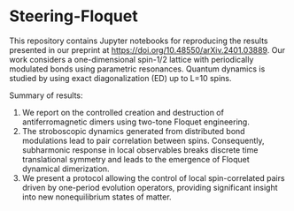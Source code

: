 # Steering-Floquet
This repository contains Jupyter notebooks for reproducing the results presented in our preprint at https://doi.org/10.48550/arXiv.2401.03889. Our work considers a one-dimensional spin-1/2 lattice with periodically modulated bonds using parametric resonances. Quantum dynamics is studied by using exact diagonalization (ED) up to L=10 spins.  

Summary of results:

1. We report on the controlled creation and destruction of antiferromagnetic dimers using two-tone Floquet engineering.
2. The stroboscopic dynamics generated from distributed bond modulations lead to pair correlation between spins. Consequently, subharmonic response in local observables breaks discrete time translational symmetry and leads to the emergence of Floquet dynamical dimerization.
3. We present a protocol allowing the control of local spin-correlated pairs driven by one-period evolution operators, providing significant insight into new nonequilibrium states of matter. 
